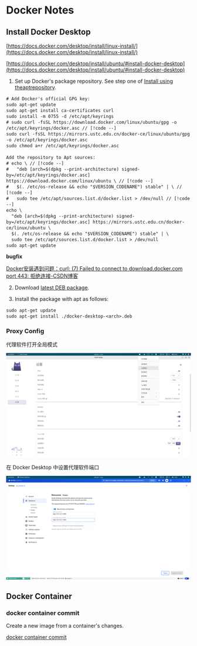 # Docker Notes

## Install Docker Desktop

[https://docs.docker.com/desktop/install/linux-install/](https://docs.docker.com/desktop/install/linux-install/)

[https://docs.docker.com/desktop/install/ubuntu/#install-docker-desktop](https://docs.docker.com/desktop/install/ubuntu/#install-docker-desktop)

1. Set up Docker's package repository. See step one of [Install using theaptrepository](https://docs.docker.com/engine/install/ubuntu/#install-using-the-repository).

```shell
# Add Docker's official GPG key:
sudo apt-get update
sudo apt-get install ca-certificates curl
sudo install -m 0755 -d /etc/apt/keyrings
# sudo curl -fsSL https://download.docker.com/linux/ubuntu/gpg -o /etc/apt/keyrings/docker.asc // [!code --]
sudo curl -fsSL https://mirrors.ustc.edu.cn/docker-ce/linux/ubuntu/gpg -o /etc/apt/keyrings/docker.asc
sudo chmod a+r /etc/apt/keyrings/docker.asc

Add the repository to Apt sources:
# echo \ // [!code --]
#   "deb [arch=$(dpkg --print-architecture) signed-by=/etc/apt/keyrings/docker.asc] https://download.docker.com/linux/ubuntu \ // [!code --]
#   $(. /etc/os-release && echo "$VERSION_CODENAME") stable" | \ // [!code --]
#   sudo tee /etc/apt/sources.list.d/docker.list > /dev/null // [!code --]
echo \
  "deb [arch=$(dpkg --print-architecture) signed-by=/etc/apt/keyrings/docker.asc] https://mirrors.ustc.edu.cn/docker-ce/linux/ubuntu \
  $(. /etc/os-release && echo "$VERSION_CODENAME") stable" | \
  sudo tee /etc/apt/sources.list.d/docker.list > /dev/null
sudo apt-get update
```

**bugfix**

[Docker安装遇到问题：curl: (7) Failed to connect to download.docker.com port 443: 拒绝连接-CSDN博客](https://blog.csdn.net/Fengdf666/article/details/140221138)

2. Download [latest DEB package](https://desktop.docker.com/linux/main/amd64/docker-desktop-amd64.deb?utm_source=docker&utm_medium=webreferral&utm_campaign=docs-driven-download-linux-amd64&_gl=1*1bdcvx9*_gcl_aw*R0NMLjE3MjI2NTQzODYuRUFJYUlRb2JDaE1JM2NLTDB1dlhod01WM2x3UEFoMTlhQUNLRUFBWUFTQUFFZ0kxQWZEX0J3RQ..*_gcl_au*MTA5NDI0NzA4NC4xNzIyNjA0OTYx*_ga*OTY4MDY2MzUzLjE3MjI2MDQ5NjE.*_ga_XJWPQMJYHQ*MTcyMjY2Njc4OC40LjEuMTcyMjY2ODk2MS41OS4wLjA.).

3. Install the package with apt as follows:

```shell
sudo apt-get update
sudo apt-get install ./docker-desktop-<arch>.deb
```

### Proxy Config

代理软件打开全局模式

![clash-proxy.png](./docker-notes/clash-proxy.png)

在 Docker Desktop 中设置代理软件端口

![docker-proxy.png](./docker-notes/docker-proxy.png)

## Docker Container

### docker container commit

Create a new image from a container's changes.

[docker container commit](https://docs.docker.com/reference/cli/docker/container/commit/)

